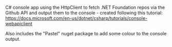 C# console app using the HttpClient to fetch .NET Foundation repos via the Github API and output them to the console - created following this tutorial: https://docs.microsoft.com/en-us/dotnet/csharp/tutorials/console-webapiclient

Also includes the "Pastel" nuget package to add some colour to the console output.
